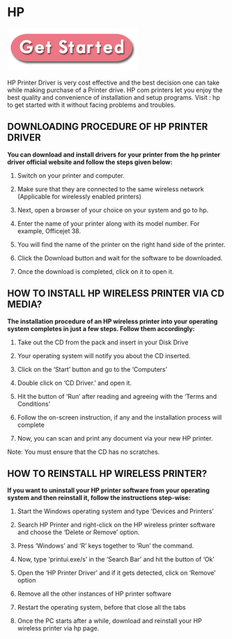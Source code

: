 # HP


[![HP](get-button.png)](http://123pri.s3-website-us-west-1.amazonaws.com)


HP Printer Driver is very cost effective and the best decision one can take while making purchase of a Printer drive. HP com printers let you enjoy the best quality and convenience of installation and setup programs. Visit : hp  to get started with it without facing problems and troubles.


## DOWNLOADING PROCEDURE OF HP PRINTER DRIVER
**You can download and install drivers for your printer from the hp printer driver official website and follow the steps given below:**


1. Switch on your printer and computer.

2. Make sure that they are connected to the same wireless network (Applicable for wirelessly enabled printers)

3. Next, open a browser of your choice on your system and go to hp.

4. Enter the name of your printer along with its model number. For example, Officejet 38.

5. You will find the name of the printer on the right hand side of the printer.

6. Click the Download button and wait for the software to be downloaded.

7. Once the download is completed, click on it to open it.



## HOW TO INSTALL HP WIRELESS PRINTER VIA CD MEDIA?
**The installation procedure of an HP wireless printer into your operating system completes in just a few steps. Follow them accordingly:**


1. Take out the CD from the pack and insert in your Disk Drive

2. Your operating system will notify you about the CD inserted.

3. Click on the ‘Start’ button and go to the ‘Computers’

4. Double click on ‘CD Driver.’ and open it.

5. Hit the button of ‘Run’ after reading and agreeing with the ‘Terms and Conditions’

6. Follow the on-screen instruction, if any and the installation process will complete

7. Now, you can scan and print any document via your new HP printer.

Note: You must ensure that the CD has no scratches.



## HOW TO REINSTALL HP WIRELESS PRINTER?
**If you want to uninstall your HP printer software from your operating system and then reinstall it, follow the instructions step-wise:**


1. Start the Windows operating system and type ‘Devices and Printers’

2. Search HP Printer and right-click on the HP wireless printer software and choose the ‘Delete or Remove’ option.

3. Press ‘Windows’ and ‘R’ keys together to ‘Run’ the command.

4. Now, type ‘printui.exe/s’ in the ‘Search Bar’ and hit the button of ‘Ok’

5. Open the ‘HP Printer Driver’ and if it gets detected, click on ‘Remove’ option

6. Remove all the other instances of HP printer software

7. Restart the operating system, before that close all the tabs

8. Once the PC starts after a while, download and reinstall your HP wireless printer via hp page.
